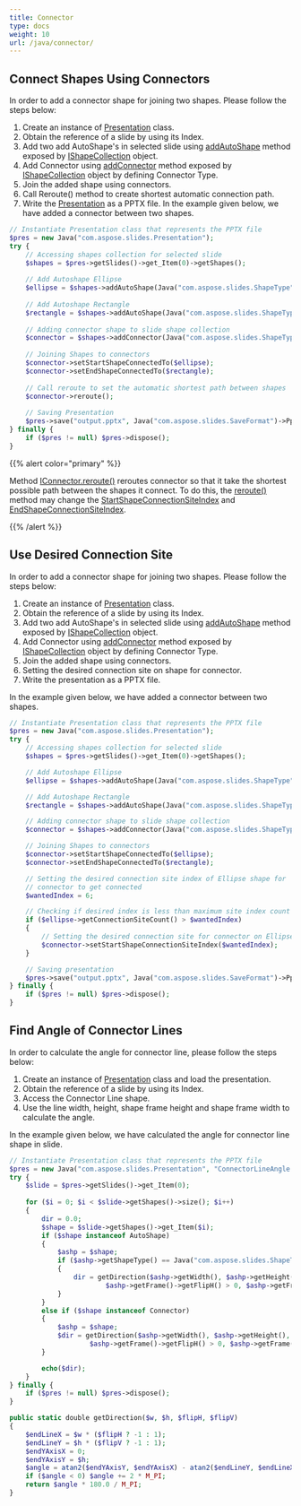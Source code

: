 ```yaml
---
title: Connector
type: docs
weight: 10
url: /java/connector/
---
```


## **Connect Shapes Using Connectors**
In order to add a connector shape for joining two shapes. Please follow the steps below:

1. Create an instance of [Presentation](https://apireference.aspose.com/slides/java/com.aspose.slides/Presentation) class.
1. Obtain the reference of a slide by using its Index.
1. Add two add AutoShape's in selected slide using [addAutoShape](https://apireference.aspose.com/slides/java/com.aspose.slides/IShapeCollection#addAutoShape-int-float-float-float-float-) method exposed by [IShapeCollection](https://apireference.aspose.com/slides/java/com.aspose.slides/IShapeCollection) object.
1. Add Connector using [addConnector](https://apireference.aspose.com/slides/java/com.aspose.slides/IShapeCollection#addConnector-int-float-float-float-float-) method exposed by [IShapeCollection](https://apireference.aspose.com/slides/java/com.aspose.slides/IShapeCollection) object by defining Connector Type.
1. Join the added shape using connectors.
1. Call Reroute() method to create shortest automatic connection path.
1. Write the [Presentation](https://apireference.aspose.com/slides/java/com.aspose.slides/Presentation) as a PPTX file.
   In the example given below, we have added a connector between two shapes.

```php
// Instantiate Presentation class that represents the PPTX file
$pres = new Java("com.aspose.slides.Presentation");
try {
    // Accessing shapes collection for selected slide
    $shapes = $pres->getSlides()->get_Item(0)->getShapes();
    
    // Add Autoshape Ellipse
    $ellipse = $shapes->addAutoShape(Java("com.aspose.slides.ShapeType")->Ellipse, 0, 100, 100, 100);
    
    // Add Autoshape Rectangle
    $rectangle = $shapes->addAutoShape(Java("com.aspose.slides.ShapeType")->Rectangle, 100, 300, 100, 100);
    
    // Adding connector shape to slide shape collection
    $connector = $shapes->addConnector(Java("com.aspose.slides.ShapeType")->BentConnector2, 0, 0, 10, 10);
    
    // Joining Shapes to connectors
    $connector->setStartShapeConnectedTo($ellipse);
    $connector->setEndShapeConnectedTo($rectangle);
    
    // Call reroute to set the automatic shortest path between shapes
    $connector->reroute();
    
    // Saving Presentation
    $pres->save("output.pptx", Java("com.aspose.slides.SaveFormat")->Pptx);
} finally {
    if ($pres != null) $pres->dispose();
}
```

{{% alert color="primary" %}} 

Method [IConnector.reroute()](https://apireference.aspose.com/slides/java/com.aspose.slides/IConnector#reroute--) reroutes connector so that it take the shortest possible path between the shapes it connect. To do this, the [reroute()](https://apireference.aspose.com/slides/java/com.aspose.slides/IConnector#reroute--) method may change the [StartShapeConnectionSiteIndex](https://apireference.aspose.com/slides/java/com.aspose.slides/IConnector#setStartShapeConnectionSiteIndex-long-) and [EndShapeConnectionSiteIndex](https://apireference.aspose.com/slides/java/com.aspose.slides/IConnector#setEndShapeConnectionSiteIndex-long-).

{{% /alert %}} 

## **Use Desired Connection Site**
In order to add a connector shape for joining two shapes. Please follow the steps below:

1. Create an instance of [Presentation](https://apireference.aspose.com/slides/java/com.aspose.slides/Presentation) class.
1. Obtain the reference of a slide by using its Index.
1. Add two add AutoShape's in selected slide using [addAutoShape](https://apireference.aspose.com/slides/java/com.aspose.slides/IShapeCollection#addAutoShape-int-float-float-float-float-) method exposed by [IShapeCollection](https://apireference.aspose.com/slides/java/com.aspose.slides/IShapeCollection) object.
1. Add Connector using [addConnector](https://apireference.aspose.com/slides/java/com.aspose.slides/IShapeCollection#addConnector-int-float-float-float-float-) method exposed by [IShapeCollection](https://apireference.aspose.com/slides/java/com.aspose.slides/IShapeCollection) object by defining Connector Type.
1. Join the added shape using connectors.
1. Setting the desired connection site on shape for connector.
1. Write the presentation as a PPTX file.

In the example given below, we have added a connector between two shapes.

```php
// Instantiate Presentation class that represents the PPTX file
$pres = new Java("com.aspose.slides.Presentation");
try {
    // Accessing shapes collection for selected slide
    $shapes = $pres->getSlides()->get_Item(0)->getShapes();

    // Add Autoshape Ellipse
    $ellipse = $shapes->addAutoShape(Java("com.aspose.slides.ShapeType")->Ellipse, 0, 100, 100, 100);

    // Add Autoshape Rectangle
    $rectangle = $shapes->addAutoShape(Java("com.aspose.slides.ShapeType")->Rectangle, 100, 300, 100, 100);

    // Adding connector shape to slide shape collection
    $connector = $shapes->addConnector(Java("com.aspose.slides.ShapeType")->BentConnector2, 0, 0, 10, 10);

    // Joining Shapes to connectors
    $connector->setStartShapeConnectedTo($ellipse);
    $connector->setEndShapeConnectedTo($rectangle);

    // Setting the desired connection site index of Ellipse shape for
    // connector to get connected
    $wantedIndex = 6;

    // Checking if desired index is less than maximum site index count
    if ($ellipse->getConnectionSiteCount() > $wantedIndex) 
    {
        // Setting the desired connection site for connector on Ellipse
        $connector->setStartShapeConnectionSiteIndex($wantedIndex);
    }

    // Saving presentation
    $pres->save("output.pptx", Java("com.aspose.slides.SaveFormat")->Pptx);
} finally {
    if ($pres != null) $pres->dispose();
}
```

## **Find Angle of Connector Lines**
In order to calculate the angle for connector line, please follow the steps below:

1. Create an instance of [Presentation](https://apireference.aspose.com/slides/java/com.aspose.slides/Presentation) class and load the presentation.
1. Obtain the reference of a slide by using its Index.
1. Access the Connector Line shape.
1. Use the line width, height, shape frame height and shape frame width to calculate the angle.

In the example given below, we have calculated the angle for connector line shape in slide.

```php
// Instantiate Presentation class that represents the PPTX file
$pres = new Java("com.aspose.slides.Presentation", "ConnectorLineAngle.pptx");
try {
    $slide = $pres->getSlides()->get_Item(0);
    
    for ($i = 0; $i < $slide->getShapes()->size(); $i++)
    {
        dir = 0.0;
        $shape = $slide->getShapes()->get_Item($i);
        if ($shape instanceof AutoShape)
        {
            $ashp = $shape;
            if ($ashp->getShapeType() == Java("com.aspose.slides.ShapeType")->Line)
            {
                dir = getDirection($ashp->getWidth(), $ashp->getHeight(),
                        $ashp->getFrame()->getFlipH() > 0, $ashp->getFrame()->getFlipV() > 0);
            }
        }
        else if ($shape instanceof Connector)
        {
            $ashp = $shape;
            $dir = getDirection($ashp->getWidth(), $ashp->getHeight(),
                    $ashp->getFrame()->getFlipH() > 0, $ashp->getFrame()->getFlipV() > 0);
        }

        echo($dir);
    }
} finally {
    if ($pres != null) $pres->dispose();
}
```
```php
public static double getDirection($w, $h, $flipH, $flipV)
{
    $endLineX = $w * ($flipH ? -1 : 1);
    $endLineY = $h * ($flipV ? -1 : 1);
    $endYAxisX = 0;
    $endYAxisY = $h;
    $angle = atan2($endYAxisY, $endYAxisX) - atan2($endLineY, $endLineX);
    if ($angle < 0) $angle += 2 * M_PI;
    return $angle * 180.0 / M_PI;
}
```
